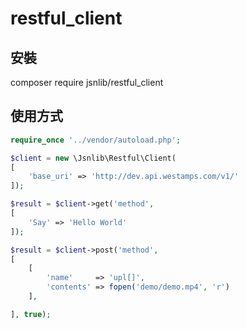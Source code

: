 # restful_client

## 安裝
composer require jsnlib/restful_client


## 使用方式

````php 
require_once '../vendor/autoload.php';

$client = new \Jsnlib\Restful\Client(
[
    'base_uri' => 'http://dev.api.westamps.com/v1/'
]);
````

````php 
$result = $client->get('method', 
[
    'Say' => 'Hello World'
]);

````

````php 
$result = $client->post('method', 
[
    [
        'name'     => 'upl[]',
        'contents' => fopen('demo/demo.mp4', 'r')
    ],

], true);

````
